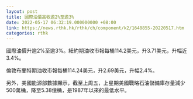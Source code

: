 ```yaml
---
layout: post
title: 國際油價高收逾2%至逾3%
date: 2022-05-17 06:32:19.000000000 +08:00
link: https://news.rthk.hk/rthk/ch/component/k2/1648855-20220517.htm
categories: rthk
---
```


國際油價升逾2%至逾3%。紐約期油收市報每桶114.2美元，升3.71美元，升幅近3.4%。

倫敦布蘭特期油收市報每桶114.24美元，升2.69美元，升幅2.4%。

另外，美國能源部數據顯示，截至上周五，上星期美國戰略石油儲備庫存量減少500萬桶，降至5.38億桶，是1987年以來的最低水平。
